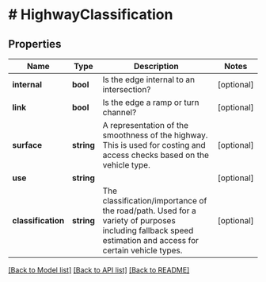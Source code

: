 # # HighwayClassification

## Properties

Name | Type | Description | Notes
------------ | ------------- | ------------- | -------------
**internal** | **bool** | Is the edge internal to an intersection? | [optional]
**link** | **bool** | Is the edge a ramp or turn channel? | [optional]
**surface** | **string** | A representation of the smoothness of the highway. This is used for costing and access checks based on the vehicle type. | [optional]
**use** | **string** |  | [optional]
**classification** | **string** | The classification/importance of the road/path. Used for a variety of purposes including fallback speed estimation and access for certain vehicle types. | [optional]

[[Back to Model list]](../../README.md#models) [[Back to API list]](../../README.md#endpoints) [[Back to README]](../../README.md)
